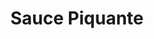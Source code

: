 ---
layout: recette
categories: [recettes]
hidden: true
lang: fr
sitemap: true
title: Sauce Piquante
type: condiment
recettes:
  Jalapeños:
    ingredients: 
      - nom: jalapeños
        qte: 3
      - nom: tomates
        qte: 400
        unite: gr
        variable: true
      - nom: oignon
        qte: 1
      - nom: ail
        qte: 3
        unite: gousses
      - nom: vinaigre de vin rouge
        qte: 20
        unite: mL
      - nom: eau
        qte: 250
        unite: mL
    etapes:
      - label: "Préparation"
        details:
          - Faire revenir les oignons dans un filet d'huile d'olive
          - Émincer l'ail
          - L'ajouter aux oignons et le faire cuire quelques minutes
          - Ajouter les tomates concassées
          - Mijoter 10 minutes
          - Ajouter le vinaigre, le miel et du sel
          - Mijoter 10 minutes
          - Ajouter l'eau
          - Mijoter 20 minutes
          - Goûter, ajuster si besoin
          - Verser la préparation dans un blender
          - Mixer jusqu'à ce que la préparation soit bien lisse
          - Embouteiller
notes:
  - Se conserve un mois au réfrigérateur
---